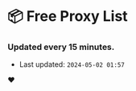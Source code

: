 # :package: Free Proxy List
### Updated every 15 minutes.

- Last updated: `2024-05-02 01:57`

:heart:

